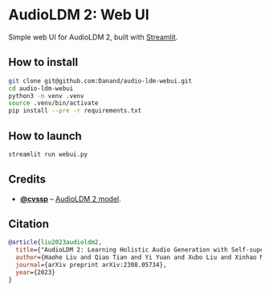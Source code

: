 # AudioLDM 2: Web UI

Simple web UI for AudioLDM 2, built with [Streamlit](https://streamlit.io/).

## How to install

```bash
git clone git@github.com:Danand/audio-ldm-webui.git
cd audio-ldm-webui
python3 -m venv .venv
source .venv/bin/activate
pip install --pre -r requirements.txt
```

## How to launch

```bash
streamlit run webui.py
```

## Credits

- [**@cvssp**](https://huggingface.co/cvssp) – [AudioLDM 2 model](https://huggingface.co/cvssp/audioldm2).

## Citation

```bibtex
@article{liu2023audioldm2,
  title={"AudioLDM 2: Learning Holistic Audio Generation with Self-supervised Pretraining"},
  author={Haohe Liu and Qiao Tian and Yi Yuan and Xubo Liu and Xinhao Mei and Qiuqiang Kong and Yuping Wang and Wenwu Wang and Yuxuan Wang and Mark D. Plumbley},
  journal={arXiv preprint arXiv:2308.05734},
  year={2023}
}
```

